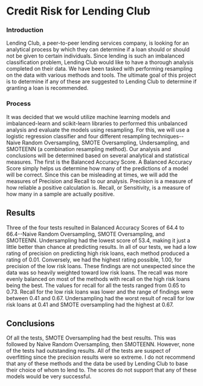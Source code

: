 # Credit Risk for Lending Club

### Introduction
Lending Club, a peer-to-peer lending services company, is looking for an analytical process by which they can determine if a loan should or should not be given to certain individuals. Since lending is such an imbalanced classification problem, Lending Club would like to have a thorough analysis completed on their data. We have been tasked with performing resampling on the data with various methods and tools. The ultimate goal of this project is to determine if any of these are suggested to Lending Club to determine if granting a loan is recommended. 

### Process
It was decided that we would utilize machine learning models and imbalanced-learn and scikit-learn libraries to performed this unbalanced analysis and evaluate the models using resampling.  For this, we will use a logistic regression classifier and four different resampling techniques--Naive Random Oversampling, SMOTE Oversampling, Undersampling, and SMOTEENN (a combination resampling method). Our analysis and conclusions will be determined based on several analytical and statistical measures. The first is the Balanced Accuracy Score. A Balanced Accuracy Score simply helps us determine how many of the predictions of a model will be correct. Since this can be misleading at times, we will add the measures of Precision and Recall to our analysis.  Precision is a measure of how reliable a positive calculation is. Recall, or Sensitivity, is a measure of how many in a sample are actually positive.

## Results
Three of the four tests resulted in Balanced Accuracy Scores of 64.4 to 66.4--Naive Random Oversampling, SMOTE Oversampling, and SMOTEENN. Undersampling had the lowest score of 53.4, making it just a little better than chance at predicting results. In all of our tests, we had a low rating of precision on predicting high risk loans, each method produced a rating of 0.01. Conversely, we had the highest rating possible, 1.00, for precision of the low risk loans. These findings are not unexpected since the data was so heavily weighted toward low risk loans. The recall was more evenly balanced on most of the methods with recall on the high risk loans being the best.  The values for recall for all the tests ranged from 0.65 to 0.73.  Recall for the low risk loans was lower and the range of findings were between 0.41 and 0.67. Undersampling had the worst result of recall for low risk loans at 0.41 and SMOTE oversampling had the highest at 0.67.

## Conclusions
Of all the tests, SMOTE Oversampling had the best results. This was followed by Naive Random Oversampling, then SMOTEENN. However, none of the tests had outstanding results. All of the tests are suspect of overfitting since the precision results were so extreme. I do not recommend that any of these methods and the data be used by Lending Club to base their choice of whom to lend to. The scores do not support that any of these models would be very successful.
